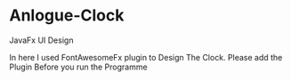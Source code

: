 # Anlogue-Clock
JavaFx UI Design 

In here I used FontAwesomeFx plugin to Design The Clock.
Please add the Plugin Before you run the Programme
